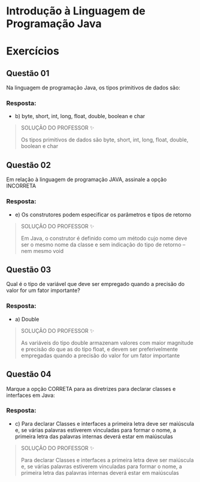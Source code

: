 # Introdução à Linguagem de Programação Java

# Exercícios


## Questão 01
Na linguagem de programação Java, os tipos primitivos de dados são:

### Resposta:
- b) byte, short, int, long, float, double, boolean e char

> SOLUÇÃO DO PROFESSOR ✨
>
> Os tipos primitivos de dados são byte, short, int, long, float, double, boolean e char


## Questão 02
Em relação à linguagem de programação JAVA, assinale a opção INCORRETA

### Resposta:
- e) Os construtores podem especificar os parâmetros e tipos de retorno

> SOLUÇÃO DO PROFESSOR ✨
>
> Em Java, o construtor é definido como um método cujo nome deve ser o mesmo nome da classe e sem indicação do tipo de retorno – nem mesmo void


## Questão 03
Qual é o tipo de variável que deve ser empregado quando a precisão do valor for um fator importante?

### Resposta:
- a) Double

> SOLUÇÃO DO PROFESSOR ✨
>
> As variáveis do tipo double armazenam valores com maior magnitude e precisão do que as do tipo float, e devem ser preferivelmente empregadas quando a precisão do valor for um fator importante


## Questão 04
Marque a opção CORRETA para as diretrizes para declarar classes e interfaces em Java:

### Resposta:
- c) Para declarar Classes e interfaces a primeira letra deve ser maiúscula e, se várias palavras estiverem vinculadas para formar o nome, a primeira letra das palavras internas deverá estar em maiúsculas

> SOLUÇÃO DO PROFESSOR ✨
>
> Para declarar Classes e interfaces a primeira letra deve ser maiúscula e, se várias palavras estiverem vinculadas para formar o nome, a primeira letra das palavras internas deverá estar em maiúsculas


